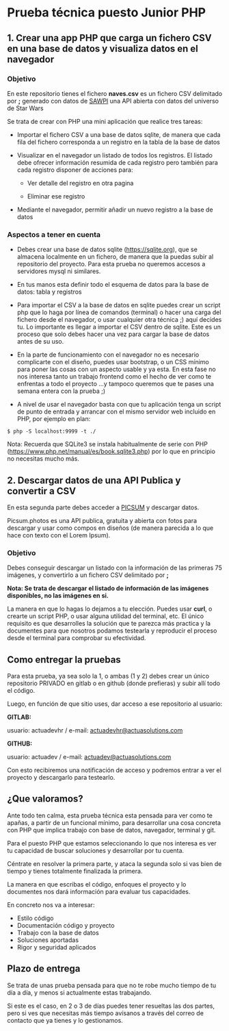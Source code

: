 # Prueba técnica puesto Junior PHP 

## 1. Crear una app PHP que carga un fichero CSV en una base de datos y visualiza datos en el navegador

### Objetivo

En este repositorio tienes el fichero __naves.csv__ es un fichero CSV delimitado por __;__ generado con datos de [SAWPI](https://swapi.dev/) una API abierta con datos del universo de Star Wars

Se trata de crear con PHP una mini aplicación que realice tres tareas:

* Importar el fichero CSV a una base de datos sqlite, de manera que cada fila del fichero corresponda a un registro en la tabla de la base de datos

* Visualizar en el navegador un listado de todos los registros. El listado debe ofrecer información resumida de cada registro pero también para cada registro disponer de acciones para:

  * Ver detalle del registro en otra pagina

  * Eliminar ese registro

* Mediante el navegador, permitir añadir un nuevo registro a la base de datos

### Aspectos a tener en cuenta

* Debes crear una base de datos sqlite (https://sqlite.org), que se almacena localmente en un fichero, de manera que la puedas subir al repositorio del proyecto. Para esta prueba no queremos accesos a servidores mysql ni similares.

* En tus manos esta definir todo el esquema de datos para la base de datos: tabla y registros

* Para importar el CSV a la base de datos en sqlite puedes crear un script php que lo haga por línea de comandos (terminal) o hacer una carga del fichero desde el navegador, o usar cualquier otra técnica ;) aquí decides tu. Lo importante es llegar a importar el CSV dentro de sqlite. Este es un proceso que solo debes hacer una vez para cargar la base de datos antes de su uso.

* En la parte de funcionamiento con el navegador no es necesario complicarte con el diseño, puedes usar bootstrap, o un CSS mínimo para poner las cosas con un aspecto usable y ya esta. En esta fase no nos interesa tanto un trabajo frontend como el hecho de ver como te enfrentas a todo el proyecto ...y tampoco queremos que te pases una semana entera con la prueba ;)

* A nivel de usar el navegador basta con que tu aplicación tenga un script de punto de entrada y arrancar con el mismo servidor web incluido en PHP, por ejemplo en plan:


```$ php -S localhost:9999 -t ./ ``` 

Nota: Recuerda que SQLite3 se instala habitualmente de serie con PHP (https://www.php.net/manual/es/book.sqlite3.php) por lo que en principio no necesitas mucho más.

## 2. Descargar datos de una API Publica y convertir a CSV

En esta segunda parte debes acceder a [PICSUM](https://picsum.photos/) y descargar datos.

Picsum.photos es una API publica, gratuita y abierta con fotos para descargar y usar como compos en diseños (de manera parecida a lo que hace con texto con el Lorem Ipsum).

### Objetivo

Debes conseguir descargar un listado con la información de las primeras 75 imágenes, y convertirlo a un fichero CSV delimitado por __;__

__Nota: Se trata de descargar el listado de información de las imágenes disponibles, no las imágenes en si.__

La manera en que lo hagas lo dejamos a tu elección. Puedes usar __curl__, o crearte un script PHP, o usar alguna utilidad del terminal, etc. El único requisito es que desarrolles la solución que te parezca más practica y la documentes para que nosotros podamos testearla y reproducir el proceso desde el terminal para comprobar su efectividad.

## Como entregar la pruebas

Para esta prueba, ya sea solo la 1, o ambas (1 y 2) debes crear un único repositorio PRIVADO en gitlab o en github (donde prefieras) y subir allí todo el código.

Luego, en función de que sitio uses, dar acceso a ese repositorio al usuario:

__GITLAB:__

usuario: actuadevhr / e-mail: actuadevhr@actuasolutions.com

__GITHUB:__

usuario: actuadev / e-mail: actuadev@actuasolutions.com

Con esto recibiremos una notificación de acceso y podremos entrar a ver el proyecto y descargarlo para testearlo.

## ¿Que valoramos?

Ante todo ten calma, esta prueba técnica esta pensada para ver como te apañas, a partir de un funcional mínimo, para desarrollar una cosa concreta con PHP que implica trabajo con base de datos, navegador, terminal y git.

Para el puesto PHP que estamos seleccionando lo que nos interesa es ver tu capacidad de buscar soluciones y desarrollar por tu cuenta.

Céntrate en resolver la primera parte, y ataca la segunda solo si vas bien de tiempo y tienes totalmente finalizada la primera.

La manera en que escribas el código, enfoques el proyecto y lo documentes nos dará información para evaluar tus capacidades.

En concreto nos va a interesar:

* Estilo código
* Documentación código y proyecto
* Trabajo con la base de datos
* Soluciones aportadas
* Rigor y seguridad aplicados

## Plazo de entrega

Se trata de unas prueba pensada para que no te robe mucho tiempo de tu día a día, y menos si actualmente estas trabajando.

Si este es el caso, en 2 o 3 de días puedes tener resueltas las dos partes, pero si ves que necesitas más tiempo avísanos a través del correo de contacto que ya tienes y lo gestionamos.
